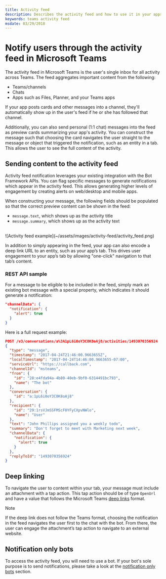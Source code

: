 ```yaml
---
title: Activity feed
description: Describes the activity feed and how to use it in your apps
keywords: teams activity feed
msdate: 03/29/2018
---
```


# Notify users through the activity feed in Microsoft Teams

The activity feed in Microsoft Teams is the user's single inbox for all activity across Teams. The feed aggregates important content from the following:

* Teams/channels
* Chats
* Apps such as Files, Planner, and your Teams apps

If your app posts cards and other messages into a channel, they'll automatically show up in the user's feed if he or she has followed that channel.

Additionally, you can also send personal (1:1 chat) messages into the feed as preview cards summarizing your app's activity. You can construct the message such that choosing the card navigates the user straight to the message or object that triggered the notification, such as an entity in a tab. This allows the user to see the full content of the activity.

## Sending content to the activity feed

Activity feed notification leverages your existing integration with the Bot Framework APIs. You can flag specific messages to generate notifications which appear in the activity feed. This allows generating higher levels of engagement by creating alerts on web/desktop and mobile apps.

When constructing your message, the following fields should be populated so that the correct preview content can be shown in the feed:

* `message.text`, which shows up as the activity title
* `message.summary`, which shows up as the activity text

<br>
![Activity feed example](~/assets/images/activity-feed/activity_feed.png)

In addition to simply appearing in the feed, your app can also encode a deep link URL to an entity, such as your app’s tab. This drives user engagement to your app’s tab by allowing "one-click" navigation to that tab’s content.

### REST API sample

For a message to be eligible to be included in the feed, simply mark an existing bot message with a special property, which indicates it should generate a notification:

```json
"channelData": {
  "notification": {
    "alert": true
  }
}
```

Here is a full request example:

```json
POST /v3/conversations/a%3A1pL6i0oY3C0K8oAj8/activities/1493070356924
{
  "type": "message",
  "timestamp": "2017-04-24T21:46:00.9663655Z",
  "localTimestamp": "2017-04-24T14:46:00.9663655-07:00",
  "serviceUrl": "https://callback.com",
  "channelId": "msteams",
  "from": {
    "id": "28:e4fda94a-4b80-40eb-9bf0-6314491bc793",
    "name": "The bot"
  },
  "conversation": {
    "id": "a:1pL6i0oY3C0K8oAj8"
  },
  "recipient": {
    "id": "29:1rsVJmSSFMScF0YFyCXpvNWlo",
    "name": "User"
  },
  "text": "John Phillips assigned you a weekly todo",
  "summary": "Don't forget to meet with Marketing next week",
  "channelData": {
    "notification": {
      "alert": true
    }
  },
  "replyToId": "1493070356924"
}
```

## Deep linking

To navigate the user to content within your tab, your message must include an attachment with a tap action. This tap action should be of type `OpenUrl` and have a value that follows the Microsoft Teams [deep links](~/concepts/deep-links) format.

> [!NOTE]
> If the deep link does not follow the Teams format, choosing the notification in the feed navigates the user first to the chat with the bot. From there, the user can engage the attachment’s tap action to navigate to an external website.

## Notification only bots

To access the activity feed, you will need to use a bot. If your bot's sole purpose is to send notifications, please take a look at the [notification only bots](~/concepts/bots/bots-notification-only) section.